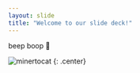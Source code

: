 ```yaml
---
layout: slide
title: "Welcome to our slide deck!"
---
```


beep boop 👀

![minertocat](https://octodex.github.com/images/minertocat.png)
{: .center}
